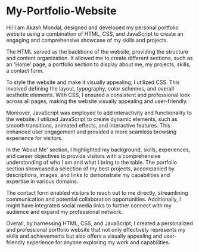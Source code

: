 # My-Portfolio-Website
Hi! I am Akash Mondal, designed and developed my personal portfolio website using a combination of HTML, CSS, and JavaScript to create an engaging and comprehensive showcase of my skills and projects.

The HTML served as the backbone of the website, providing the structure and content organization. It allowed me to create different sections, such as an 'Home' page, a portfolio section to display about me, my projects, skills, a contact form.

To style the website and make it visually appealing, I utilized CSS. This involved defining the layout, typography, color schemes, and overall aesthetic elements. With CSS, I ensured a consistent and professional look across all pages, making the website visually appealing and user-friendly.

Moreover, JavaScript was employed to add interactivity and functionality to the website. I utilized JavaScript to create dynamic elements, such as smooth transitions, animated effects, and interactive features. This enhanced user engagement and provided a more seamless browsing experience for visitors.

In the 'About Me' section, I highlighted my background, skills, experiences, and career objectives to provide visitors with a comprehensive understanding of who I am and what I bring to the table. The portfolio section showcased a selection of my best projects, accompanied by descriptions, images, and links to demonstrate my capabilities and expertise in various domains.

The contact form enabled visitors to reach out to me directly, streamlining communication and potential collaboration opportunities. Additionally, I might have integrated social media links to further connect with my audience and expand my professional network.

Overall, by harnessing HTML, CSS, and JavaScript, I created a personalized and professional portfolio website that not only effectively represents my skills and achievements but also offers a visually appealing and user-friendly experience for anyone exploring my work and capabilities.
